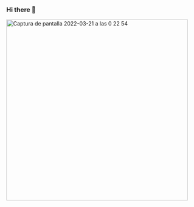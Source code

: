 ### Hi there 👋

<img width="477" alt="Captura de pantalla 2022-03-21 a las 0 22 54" src="https://user-images.githubusercontent.com/94982014/159190484-52fa79f1-0c91-49fa-bfed-b9110da5538b.png">




<!--
**tenoch77/tenoch77** is a ✨ _special_ ✨ repository because its `README.md` (this file) appears on your GitHub profile.

Here are some ideas to get you started:

- 🔭 I’m currently working on ...
- 🌱 I’m currently learning ...
- 👯 I’m looking to collaborate on ...
- 🤔 I’m looking for help with ...
- 💬 Ask me about ...
- 📫 How to reach me: ...
- 😄 Pronouns: ...
- ⚡ Fun fact: ...
-->
